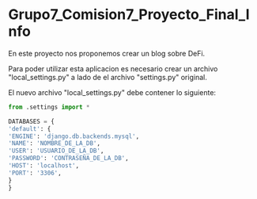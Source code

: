 # Grupo7_Comision7_Proyecto_Final_Info

En este proyecto nos proponemos crear un blog sobre DeFi.

Para poder utilizar esta aplicacion es necesario crear un archivo "local_settings.py" a lado de el archivo "settings.py" original.

El nuevo archivo "local_settings.py" debe contener lo siguiente:

```python
from .settings import *

DATABASES = {
'default': {
'ENGINE': 'django.db.backends.mysql',
'NAME': 'NOMBRE_DE_LA_DB',
'USER': 'USUARIO_DE_LA_DB',
'PASSWORD': 'CONTRASEÑA_DE_LA_DB',
'HOST': 'localhost',
'PORT': '3306',
}
}
```
